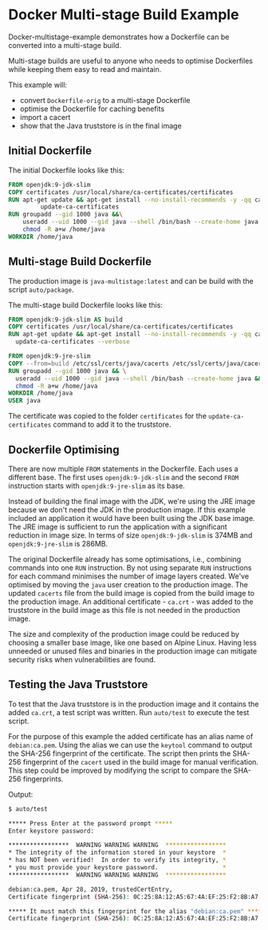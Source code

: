 # Docker Multi-stage Build Example

Docker-multistage-example demonstrates how a Dockerfile can be converted into a multi-stage build.

Multi-stage builds are useful to anyone who needs to optimise Dockerfiles while keeping them easy to read and maintain.

This example will:
* convert `Dockerfile-orig` to a multi-stage Dockerfile
* optimise the Dockerfile for caching benefits
* import a cacert
* show that the Java truststore is in the final image

## Initial Dockerfile

The initial Dockerfile looks like this:

```Dockerfile
FROM openjdk:9-jdk-slim
COPY certificates /usr/local/share/ca-certificates/certificates
RUN apt-get update && apt-get install --no-install-recommends -y -qq ca-certificates-java && \
         update-ca-certificates
RUN groupadd --gid 1000 java &&\
    useradd --uid 1000 --gid java --shell /bin/bash --create-home java && \
    chmod -R a+w /home/java
WORKDIR /home/java
```

## Multi-stage Build Dockerfile

The production image is `java-multistage:latest` and can be build with the script `auto/package`.

The multi-stage build Dockerfile looks like this:

```Dockerfile
FROM openjdk:9-jdk-slim AS build
COPY certificates /usr/local/share/ca-certificates/certificates
RUN apt-get update && apt-get install --no-install-recommends -y -qq ca-certificates-java && \
  update-ca-certificates --verbose

FROM openjdk:9-jre-slim
COPY --from=build /etc/ssl/certs/java/cacerts /etc/ssl/certs/java/cacerts
RUN groupadd --gid 1000 java && \
  useradd --uid 1000 --gid java --shell /bin/bash --create-home java && \
  chmod -R a+w /home/java
WORKDIR /home/java
USER java
```

The certificate was copied to the folder `certificates` for the
`update-ca-certificates` command to add it to the truststore.

## Dockerfile Optimising

There are now multiple `FROM` statements in the Dockerfile. Each uses a different base.
The first uses `openjdk:9-jdk-slim` and the second `FROM` instruction starts with `openjdk:9-jre-slim` as its base.

Instead of building the final image with the JDK, we're using the JRE image because we don't need the JDK in the production image. If this example included an application it would have been built using the JDK base image.
The JRE image is sufficient to run the application with a significant reduction in image size.
In terms of size `openjdk:9-jdk-slim` is 374MB and `openjdk:9-jre-slim` is 286MB.

The original Dockerfile already has some optimisations, i.e., combining commands into one `RUN` instruction.
By not using separate `RUN` instructions for each command minimises the number of image layers created.
We've optimised by moving the `java` user creation to the production image.
The updated `cacerts` file from the build image is copied from the build image to the production image.
An additional certificate - `ca.crt` - was added to the truststore in the build image as this file is not needed in the production image.

The size and complexity of the production image could be reduced by choosing a smaller base image, like one based
on Alpine Linux.
Having less unneeded or unused files and binaries in the production image can mitigate security risks
when vulnerabilities are found.

## Testing the Java Truststore

To test that the Java truststore is in the production image and it contains the added `ca.crt`, a test script was written. Run `auto/test` to execute the test script.

For the purpose of this example the added certificate has an alias name of `debian:ca.pem`.
Using the alias we can use the `keytool` command to output the SHA-256 fingerprint of the certificate.
The script then prints the SHA-256 fingerprint of the `cacert` used in the build image for manual verification.
This step could be improved by modifying the script to compare the SHA-256 fingerprints.

Output:

```BASH
$ auto/test

***** Press Enter at the password prompt *****
Enter keystore password:  

*****************  WARNING WARNING WARNING  *****************
* The integrity of the information stored in your keystore  *
* has NOT been verified!  In order to verify its integrity, *
* you must provide your keystore password.                  *
*****************  WARNING WARNING WARNING  *****************

debian:ca.pem, Apr 28, 2019, trustedCertEntry, 
Certificate fingerprint (SHA-256): 0C:25:8A:12:A5:67:4A:EF:25:F2:8B:A7:DC:FA:EC:EE:A3:48:E5:41:E6:F5:CC:4E:E6:3B:71:B3:61:60:6A:C3

***** It must match this fingerprint for the alias "debian:ca.pem" *****
Certificate fingerprint (SHA-256): 0C:25:8A:12:A5:67:4A:EF:25:F2:8B:A7:DC:FA:EC:EE:A3:48:E5:41:E6:F5:CC:4E:E6:3B:71:B3:61:60:6A:C3
```
